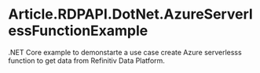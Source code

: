 # Article.RDPAPI.DotNet.AzureServerlessFunctionExample
.NET Core example to demonstarte a use case create Azure serverlesss function to get data from Refinitiv Data Platform. 
